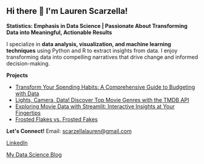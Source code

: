 ## Hi there 👋 I'm Lauren Scarzella!

**Statistics: Emphasis in Data Science | Passionate About Transforming Data into Meaningful, Actionable Results**

I specialize in **data analysis, visualization, and machine learning techniques** using Python and R to extract insights from data. I enjoy transforming data into compelling narratives that drive change and informed decision-making.

**Projects**
 - [Transform Your Spending Habits: A Comprehensive Guide to Budgeting with Data](https://laurenscarzella.github.io/my-blog/blog/myblog/)
 - [Lights, Camera, Data! Discover Top Movie Genres with the TMDB API](https://laurenscarzella.github.io/my-blog/blog/api/)
 - [Exploring Movie Data with Streamlit: Interactive Insights at Your Fingertips](https://laurenscarzella.github.io/my-blog/blog/streamlit/)
 - [Frosted Flakes vs. Frosted Fakes](https://laurenscarzella.github.io/my-blog/blog/anova/)

**Let's Connect!**
Email: scarzellalauren@gmail.com

[LinkedIn](https://www.linkedin.com/in/laurenscarzella/)

[My Data Science Blog](https://laurenscarzella.github.io/my-blog/index.html)
